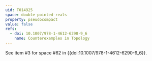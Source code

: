 ```yaml
---
uid: T014925
space: double-pointed-reals
property: pseudocompact
value: false
refs:
  - doi: 10.1007/978-1-4612-6290-9_6
    name: Counterexamples in Topology
---
```

See item #3 for space #62 in {{doi:10.1007/978-1-4612-6290-9_6}}.
